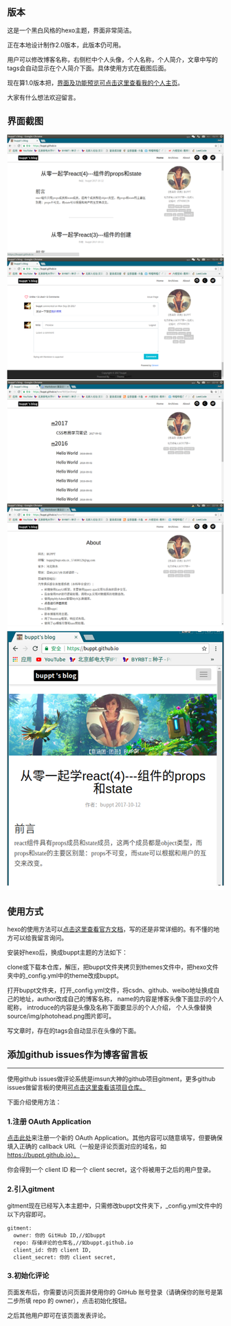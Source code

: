 ## 版本
这是一个黑白风格的hexo主题，界面非常简洁。

正在本地设计制作2.0版本，此版本仍可用。

用户可以修改博客名称，右侧栏中个人头像，个人名称，个人简介，文章中写的tags会自动显示在个人简介下面。具体使用方式在截图后面。

现在算1.0版本把，<a href="https://buppt.github.io">界面及功能预览可点击这里查看我的个人主页</a>。

大家有什么想法欢迎留言。

## 界面截图
![界面预览图](screenshot/screenshot1.png)
![界面预览图](screenshot/screenshot2.png)
![界面预览图](screenshot/screenshot3.png)
![界面预览图](screenshot/screenshot4.png)
![界面预览图](screenshot/screenshot5.png)

## 使用方式
hexo的使用方法可以<a href="https://hexo.io/zh-cn/docs/">点击这里查看官方文档</a>，写的还是非常详细的。有不懂的地方可以给我留言询问。

安装好hexo后，换成buppt主题的方法如下：

clone或下载本仓库，解压，把buppt文件夹拷贝到themes文件中，把hexo文件夹中的_config.yml中的theme改成buppt。

打开buppt文件夹，打开_config.yml文件，将csdn、github、weibo地址换成自己的地址，author改成自己的博客名称，
name的内容是博客头像下面显示的个人昵称，
introduce的内容是头像及名称下面要显示的个人介绍，
个人头像替换source/img/photohead.png图片即可。

写文章时，存在的tags会自动显示在头像的下面。
## 添加github issues作为博客留言板
---
使用github issues做评论系统是imsun大神的github项目gitment，更多github issues做留言板的使用<a href="https://github.com/imsun/gitment">可点击这里查看该项目仓库。</a>

下面介绍使用方法：
### 1.注册 OAuth Application
<a href="https://github.com/settings/applications/new">点击此处</a>来注册一个新的 OAuth Application。其他内容可以随意填写，但要确保填入正确的 callback URL（一般是评论页面对应的域名，如 https://buppt.github.io）。

你会得到一个 client ID 和一个 client secret，这个将被用于之后的用户登录。
### 2.引入gitment
gitment现在已经写入本主题中，只需修改buppt文件夹下，_config.yml文件中的以下内容即可。
```
gitment:
  owner: 你的 GitHub ID,//如buppt
  repo: 存储评论的仓库名,//如buppt.github.io
  client_id: 你的 client ID,
  client_secret: 你的 client secret,

```
### 3.初始化评论
页面发布后，你需要访问页面并使用你的 GitHub 账号登录（请确保你的账号是第二步所填 repo 的 owner），点击初始化按钮。

之后其他用户即可在该页面发表评论。
